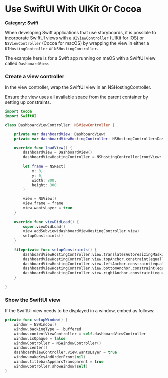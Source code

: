 # Use SwiftUI With UIKit Or Cocoa

__Category: Swift__

When developing Swift applications that use storyboards, it is possible to incorporate SwiftUI views with a `UIViewController` (UIKit for iOS) or `NSViewController` (Cocoa for macOS) by wrapping the view in either a `UIHostingController` or `NSHostingController`.

The example here is for a Swift app running on maOS with a SwiftUI view called `DashboardView`.

### Create a view controller

In the view controller, wrap the SwiftUI view in an NSHostingController. 

Ensure the view uses all available space from the parent container by setting up constraints.

```swift
import Cocoa
import SwiftUI

class DashboardViewController: NSViewController {

    private var dashboardView: DashboardView!
    private var dashboardViewHostingController: NSHostingController<DashboardView>!

    override func loadView() {
        dashboardView = DashboardView()
        dashboardViewHostingController = NSHostingController(rootView: dashboardView)
        
        let frame = NSRect(
            x: 0,
            y: 0,
            width: 800,
            height: 300
        )

        view = NSView()
        view.frame = frame
        view.wantsLayer = true
    }
    
    override func viewDidLoad() {
        super.viewDidLoad()
        view.addSubview(dashboardViewHostingController.view)
        setupConstraints()
    }
    
    fileprivate func setupConstraints() {
        dashboardViewHostingController.view.translatesAutoresizingMaskIntoConstraints = false
        dashboardViewHostingController.view.topAnchor.constraint(equalTo: view.topAnchor).isActive = true
        dashboardViewHostingController.view.leftAnchor.constraint(equalTo: view.leftAnchor).isActive = true
        dashboardViewHostingController.view.bottomAnchor.constraint(equalTo: view.bottomAnchor).isActive = true
        dashboardViewHostingController.view.rightAnchor.constraint(equalTo: view.rightAnchor).isActive = true
    }
    
}
```

### Show the SwiftUI view

If the SwiftUI view needs to be displayed in a window, embed as follows:

```swift
private func setupWindow() {
    window = NSWindow()
    window.backingType = .buffered
    window.contentViewController = self.dashboardViewController
    window.isOpaque = false
    windowController = NSWindowController()
    window.center()
    dashboardViewController.view.wantsLayer = true
    window.makeKeyAndOrderFront(nil)
    window.titlebarAppearsTransparent = true    
    windowController.showWindow(self)
}
```
